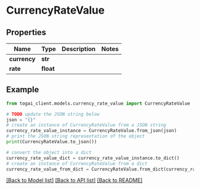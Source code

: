 # CurrencyRateValue


## Properties

Name | Type | Description | Notes
------------ | ------------- | ------------- | -------------
**currency** | **str** |  | 
**rate** | **float** |  | 

## Example

```python
from togai_client.models.currency_rate_value import CurrencyRateValue

# TODO update the JSON string below
json = "{}"
# create an instance of CurrencyRateValue from a JSON string
currency_rate_value_instance = CurrencyRateValue.from_json(json)
# print the JSON string representation of the object
print(CurrencyRateValue.to_json())

# convert the object into a dict
currency_rate_value_dict = currency_rate_value_instance.to_dict()
# create an instance of CurrencyRateValue from a dict
currency_rate_value_from_dict = CurrencyRateValue.from_dict(currency_rate_value_dict)
```
[[Back to Model list]](../README.md#documentation-for-models) [[Back to API list]](../README.md#documentation-for-api-endpoints) [[Back to README]](../README.md)


